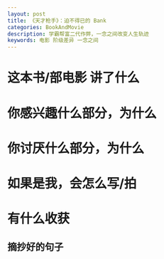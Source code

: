```yaml
---
layout: post
title: 《天才枪手》：迫不得已的 Bank
categories: BookAndMovie
description: 学霸帮富二代作弊，一念之间改变人生轨迹
keywords: 电影 阶级差异 一念之间
---
```


# 这本书/部电影 讲了什么

# 你感兴趣什么部分，为什么

# 你讨厌什么部分，为什么

# 如果是我，会怎么写/拍

# 有什么收获

## 摘抄好的句子